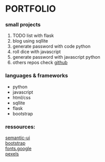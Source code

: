 # PORTFOLIO 



### small projects
1. TODO list with flask
2. blog using sqllite
3. generate password with code python
4. roll dice with javascript
5. generate password with javascript python
6. others repos check [github](https://github.com/usri-rshid)


### languages & frameworks
* python
* javascript
* html/css
* sqllite
* flask
* bootstrap


### ressources:
[semantic-ui](https://semantic-ui.com/)<br/>
[bootstrap](https://getbootstrap.com/)<br/>
[fonts.google](https://fonts.google.com/)<br />
[pexels](https://www.pexels.com/)<br />